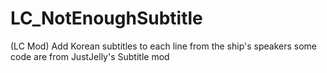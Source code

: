 # LC_NotEnoughSubtitle
(LC Mod) Add Korean subtitles to each line from the ship's speakers
some code are from JustJelly's Subtitle mod
